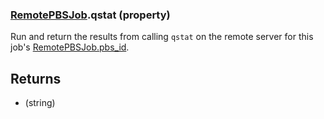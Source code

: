 ### [RemotePBSJob](RemotePBSJob.md).qstat (property)




Run and return the results from calling `qstat` on the remote server for
this job's [RemotePBSJob.pbs_id](RemotePBSJob.pbs_id.md).

Returns
-----------
* (string)

